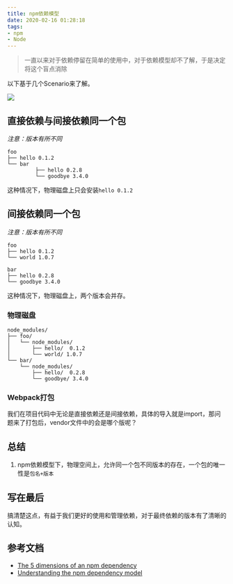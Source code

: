 ```yaml
---
title: npm依赖模型
date: 2020-02-16 01:28:18
tags:
- npm
- Node
---
```

> 一直以来对于依赖停留在简单的使用中，对于依赖模型却不了解，于是决定将这个盲点消除

以下基于几个Scenario来了解。


![](https://i.imgur.com/M7HuNia.jpg)

## 直接依赖与间接依赖同一个包

_注意：版本有所不同_


```
foo
├── hello 0.1.2
└── bar 
	     ├── hello 0.2.8
	     └── goodbye 3.4.0
```
这种情况下，物理磁盘上只会安装`hello 0.1.2`


##  间接依赖同一个包

_注意：版本有所不同_

```
foo
├── hello 0.1.2
└── world 1.0.7

bar
├── hello 0.2.8
└── goodbye 3.4.0
```
这种情况下，物理磁盘上，两个版本会并存。

### 物理磁盘

```
node_modules/
├── foo/
│   └── node_modules/
│       ├── hello/  0.1.2
│       └── world/ 1.0.7
└── bar/
    └── node_modules/
        ├── hello/  0.2.8
        └── goodbye/ 3.4.0
```

### Webpack打包
我们在项目代码中无论是直接依赖还是间接依赖，具体的导入就是import，那问题来了打包后，vendor文件中的会是哪个版呢？


## 总结
1. npm依赖模型下，物理空间上，允许同一个包不同版本的存在，一个包的唯一性是`包名+版本`

## 写在最后

搞清楚这点，有益于我们更好的使用和管理依赖，对于最终依赖的版本有了清晰的认知。

## 参考文档
- [The 5 dimensions of an npm dependency](https://snyk.io/blog/whats-an-npm-dependency/)
- [Understanding the npm dependency model](https://lexi-lambda.github.io/blog/2016/08/24/understanding-the-npm-dependency-model/)


